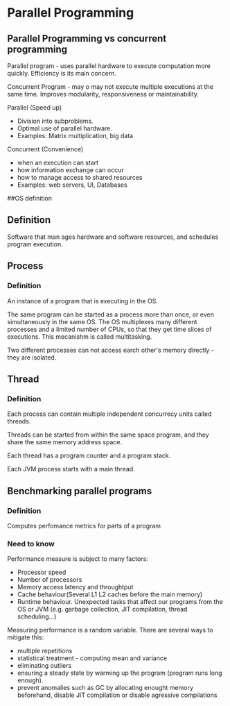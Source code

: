 # Parallel Programming

## Parallel Programming vs concurrent programming

Parallel program - uses parallel hardware to execute computation more quickly. Efficiency is its main concern.

Concurrent Program - may o may not execute multiple executions at the same time. Improves modularity, responsiveness or maintainability.

Parallel (Speed up)
- Division into subproblems.
- Optimal use of parallel hardware.
- Examples: Matrix multiplication, big data

Concurrent (Convenience)
- when an execution can start
- how information exchange can occur
- how to manage access to shared resources
- Examples: web servers, UI, Databases

##OS definition
## Definition	
Software that man ages hardware and software resources, and schedules program execution.

## Process
### Definition	

An instance of a program that is executing in the OS.

The same program can be started as a process more than once, or even simultaneously in the same OS. The OS multiplexes many different processes and a limited number of CPUs, so that they get time slices of executions. This mecanishm is called multitasking.

Two different processes can not access earch other's memory directly - they are isolated.

## Thread
### Definition	

Each process can contain multiple independent concurrecy units called threads.

Threads can be started from within the same space program, and they share the same memory address space.

Each thread has a program counter and a program stack.

Each JVM process starts with a main thread. 

## Benchmarking parallel programs

### Definition
Computes perfomance metrics for parts of a program	

### Need to know
Performance measure is subject to many factors:
* Processor speed
* Number of processors
* Memory access latency and throughtput
* Cache behaviour(Several L1 L2 caches before the main memory)
* Runtime behaviour. Unexpected tasks that affect our programs from the OS or JVM (e.g. garbage collection, JIT compilation, thread scheduling...)

Measuring performance is a random variable. There are several ways to mitigate this:
* multiple repetitions  
* statistical treatment - computing mean and variance
* eliminating outliers
* ensuring a steady state by warming up the program (program runs long enough).
* prevent anomalies such as GC by allocating enought memory beforehand, disable JIT compilation or disable agressive compilations




